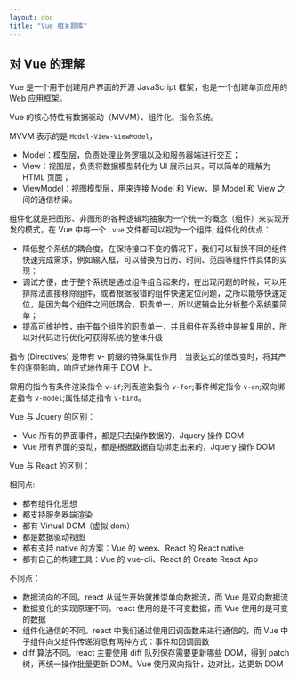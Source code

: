 ```yaml
---
layout: doc
title: "Vue 相关题库"
---
```


## 对 Vue 的理解

Vue 是一个用于创建用户界面的开源 JavaScript 框架，也是一个创建单页应用的 Web 应用框架。

Vue 的核心特性有数据驱动（MVVM）、组件化、指令系统。

MVVM 表示的是 `Model-View-ViewModel`，

- Model：模型层，负责处理业务逻辑以及和服务器端进行交互；
- View：视图层，负责将数据模型转化为 UI 展示出来，可以简单的理解为 HTML 页面；
- ViewModel：视图模型层，用来连接 Model 和 View，是 Model 和 View 之间的通信桥梁。

组件化就是把图形、非图形的各种逻辑均抽象为一个统一的概念（组件）来实现开发的模式，在 Vue 中每一个 `.vue` 文件都可以视为一个组件;
组件化的优点：

- 降低整个系统的耦合度，在保持接口不变的情况下，我们可以替换不同的组件快速完成需求，例如输入框，可以替换为日历、时间、范围等组件作具体的实现；
- 调试方便，由于整个系统是通过组件组合起来的，在出现问题的时候，可以用排除法直接移除组件，或者根据报错的组件快速定位问题，之所以能够快速定位，是因为每个组件之间低耦合，职责单一，所以逻辑会比分析整个系统要简单；
- 提高可维护性，由于每个组件的职责单一，并且组件在系统中是被复用的，所以对代码进行优化可获得系统的整体升级

指令 (Directives) 是带有 v- 前缀的特殊属性作用：当表达式的值改变时，将其产生的连带影响，响应式地作用于 DOM 上。

常用的指令有条件渲染指令 `v-if`;列表渲染指令 `v-for`;事件绑定指令 `v-on`;双向绑定指令 `v-model`;属性绑定指令 `v-bind`。

Vue 与 Jquery 的区别：

- Vue 所有的界面事件，都是只去操作数据的，Jquery 操作 DOM
- Vue 所有界面的变动，都是根据数据自动绑定出来的，Jquery 操作 DOM

Vue 与 React 的区别：

相同点:

- 都有组件化思想
- 都支持服务器端渲染
- 都有 Virtual DOM（虚拟 dom）
- 都是数据驱动视图
- 都有支持 native 的方案：Vue 的 weex、React 的 React native
- 都有自己的构建工具：Vue 的 vue-cli、React 的 Create React App

不同点：

- 数据流向的不同。react 从诞生开始就推崇单向数据流，而 Vue 是双向数据流
- 数据变化的实现原理不同。react 使用的是不可变数据，而 Vue 使用的是可变的数据
- 组件化通信的不同。react 中我们通过使用回调函数来进行通信的，而 Vue 中子组件向父组件传递消息有两种方式：事件和回调函数
- diff 算法不同。react 主要使用 diff 队列保存需要更新哪些 DOM，得到 patch 树，再统一操作批量更新 DOM。Vue 使用双向指针，边对比，边更新 DOM
